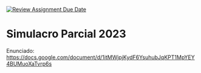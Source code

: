 [![Review Assignment Due Date](https://classroom.github.com/assets/deadline-readme-button-24ddc0f5d75046c5622901739e7c5dd533143b0c8e959d652212380cedb1ea36.svg)](https://classroom.github.com/a/kb8FyBGh)
# Simulacro Parcial 2023

Enunciado: https://docs.google.com/document/d/1itMWjpjKydF6YsuhubJqKPT1MpYEY4BUMuoXaTvrp6s